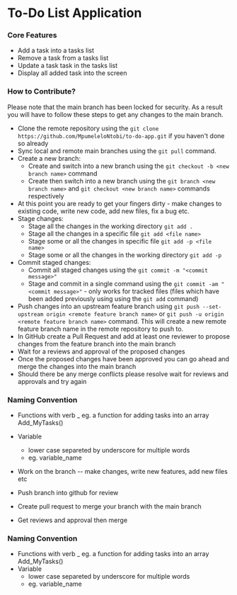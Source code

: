 # To-Do List Application 

### Core Features 
- Add a task into a tasks list
- Remove a task from a tasks list
- Update a task task in the tasks list
- Display all added task into the screen

### How to Contribute?
Please note that the main branch has been locked for security. As a result you will have to follow these steps to get any changes to the main branch.
- Clone the remote repository using the `git clone https://github.com/MpumeleloNtobi/to-do-app.git` if you haven't done so already
- Sync local and remote main branches using the `git pull` command.
- Create a new branch:
    - Create and switch into a new branch using the `git checkout -b <new branch name>` command
    - Create then switch into a new branch using the `git branch <new branch name>` and `git checkout <new branch name>` commands respectively 
- At this point you are ready to get your fingers dirty - make changes to existing code, write new code, add new files, fix a bug etc.
- Stage changes:
    - Stage all the changes in the working directory `git add .` 
    - Stage all the changes in a specific file `git add <file name>` 
    - Stage some or all the changes in  specific file `git add -p <file name>` 
    - Stage some or all the changes in the working directory `git add -p` 
- Commit staged changes:
    - Commit all staged changes using the `git commit -m "<commit message>"`
    - Stage and commit in a single command using the `git commit -am "<commit message>"` - only works for tracked files (files which have been added previously using using the `git add` command)
- Push changes into an upstream feature branch using `git push --set-upstream origin <remote feature branch name>` or `git push -u origin <remote feature branch name>` command. This will create a new remote feature branch name <remote feature branch name> in the remote repository to push to. 
- In GitHub create a Pull Request and add at least one reviewer to propose changes from the feature branch into the main branch
- Wait for a reviews and approval of the proposed changes
- Once the proposed changes have been approved you can go ahead and merge the changes into the main branch 
- Should there be any merge conflicts please resolve wait for reviews and approvals and try again

### Naming Convention 
- Functions with verb 
    <verb>_<noun> eg. a function for adding tasks into an array Add_MyTasks()
- Variable 
    - lower case separeted by underscore for multiple words
    - eg. variable_name 

- Work on the branch -- make changes, write new features, add new files etc
- Push branch into github for review 
- Create pull request to merge your branch with the main branch 
- Get reviews and approval then merge 

### Naming Convention 
- Functions with verb 
    <verb>_<noun> eg. a function for adding tasks into an array Add_MyTasks()
- Variable 
    - lower case separeted by underscore for multiple words
    - eg. variable_name 
